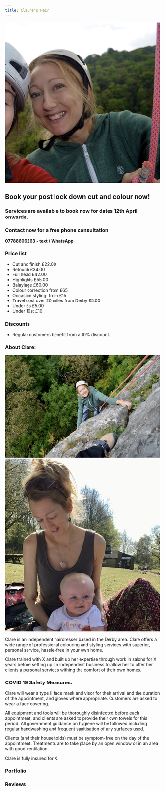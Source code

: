 ```yaml
---
title: Claire's Hair
---
```


![alt text](clare_1.jpg)

## Book your post lock down cut and colour now!

### Services are available to book now for dates 12th April onwards.

### Contact now for a free phone consultation
**07788606263 - text / WhatsApp**

### Price list
- Cut and finish £22.00
- Retouch £34.00
- Full head £42.00
- Highlights £55.00
- Balaylage £60.00
- Colour correction from £65
- Occasion styling: from £15
- Travel cost over 20 miles from Derby £5.00
- Under 5s £5.00
- Under 10s: £10

### Discounts
- Regular customers benefit from a 10% discount.

### About Clare:
![alt text](clare_2.jpg)![alt text](clare_3.jpg)

Clare is an independent hairdresser based in the Derby area. Clare offers a wide range of professional colouring and styling services with superior, personal service, hassle-free in your own home. 

Clare trained with X and built up her expertise through work in salons for X years before setting up an independent business to allow her to offer her clients a personal services withing the comfort of their own homes.


### COVID 19 Safety Measures:
Clare will wear a type II face mask and visor for their arrival and the duration of the appointment, and gloves where appropriate. Customers are asked to wear a face covering.

All equipment and tools will be thoroughly disinfected before each appointment, and clients are asked to provide their own towels for this period. All government guidance on hygiene will be followed including regular handwashing and frequent sanitisation of any surfaces used.

Clients (and their households) must be symptom-free on the day of the appointment. Treatments are to take place by an open window or in an area with good ventilation. 

Clare is fully insured for X.

### Portfolio

### Reviews
